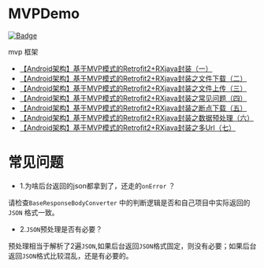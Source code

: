 # MVPDemo

[![Badge](https://img.shields.io/badge/link-996.icu-red.svg)](https://996.icu/#/zh_CN)

mvp 框架

* [【Android架构】基于MVP模式的Retrofit2+RXjava封装（一）](https://www.jianshu.com/p/bf1106b339c7)
* [【Android架构】基于MVP模式的Retrofit2+RXjava封装之文件下载（二）](https://www.jianshu.com/p/f5d82c2b5431)
* [【Android架构】基于MVP模式的Retrofit2+RXjava封装之文件上传（三）](https://www.jianshu.com/p/6ccdec4f3dd2)
* [【Android架构】基于MVP模式的Retrofit2+RXjava封装之常见问题（四）](https://www.jianshu.com/p/f59d8aeaf3c0)
* [【Android架构】基于MVP模式的Retrofit2+RXjava封装之断点下载（五）](https://www.jianshu.com/p/36a689abc20c)
* [【Android架构】基于MVP模式的Retrofit2+RXjava封装之数据预处理（六）](https://www.jianshu.com/p/bc7dc3b67c5d)
* [【Android架构】基于MVP模式的Retrofit2+RXjava封装之多Url（七）](https://www.jianshu.com/p/da8a01d4548a)

# 常见问题
* 1.为啥后台返回的json都拿到了，还走的`onError` ？

请检查`BaseResponseBodyConverter` 中的判断逻辑是否和自己项目中实际返回的`JSON` 格式一致。

* 2.`JSON`预处理是否有必要？

预处理相当于解析了2遍`JSON`,如果后台返回`JSON`格式固定，则没有必要；如果后台返回`JSON`格式比较混乱，还是有必要的。





